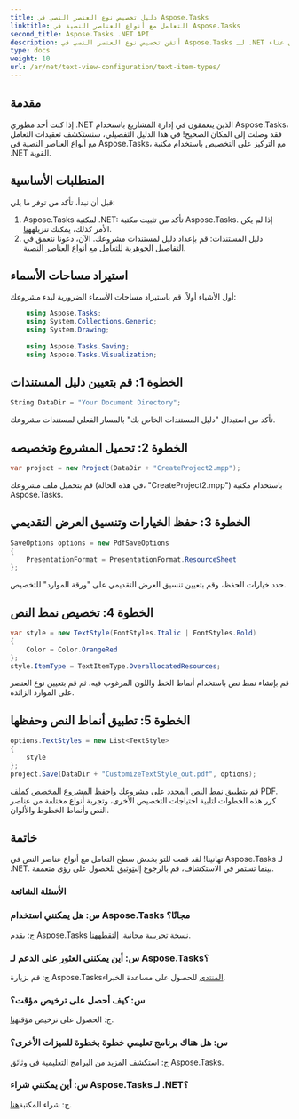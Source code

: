 ```yaml
---
title: دليل تخصيص نوع العنصر النصي في Aspose.Tasks
linktitle: التعامل مع أنواع العناصر النصية في Aspose.Tasks
second_title: Aspose.Tasks .NET API
description: أتقن تخصيص نوع العنصر النصي في Aspose.Tasks لـ .NET باستخدام هذا الدليل التفصيلي خطوة بخطوة. ارفع مستوى لعبة إدارة المشروعات الخاصة بك دون عناء.
type: docs
weight: 10
url: /ar/net/text-view-configuration/text-item-types/
---
```

## مقدمة
إذا كنت أحد مطوري .NET الذين يتعمقون في إدارة المشاريع باستخدام Aspose.Tasks، فقد وصلت إلى المكان الصحيح! في هذا الدليل التفصيلي، سنستكشف تعقيدات التعامل مع أنواع العناصر النصية في Aspose.Tasks، مع التركيز على التخصيص باستخدام مكتبة .NET القوية.
## المتطلبات الأساسية
قبل أن نبدأ، تأكد من توفر ما يلي:
1. Aspose.Tasks لمكتبة .NET: تأكد من تثبيت مكتبة Aspose.Tasks. إذا لم يكن الأمر كذلك، يمكنك تنزيله[هنا](https://releases.aspose.com/tasks/net/).
2. دليل المستندات: قم بإعداد دليل لمستندات مشروعك.
الآن، دعونا نتعمق في التفاصيل الجوهرية للتعامل مع أنواع العناصر النصية.
## استيراد مساحات الأسماء
أول الأشياء أولاً، قم باستيراد مساحات الأسماء الضرورية لبدء مشروعك:
```csharp
    using Aspose.Tasks;
    using System.Collections.Generic;
    using System.Drawing;
    
    using Aspose.Tasks.Saving;
    using Aspose.Tasks.Visualization;
```
## الخطوة 1: قم بتعيين دليل المستندات
```csharp
String DataDir = "Your Document Directory";
```
تأكد من استبدال "دليل المستندات الخاص بك" بالمسار الفعلي لمستندات مشروعك.
## الخطوة 2: تحميل المشروع وتخصيصه
```csharp
var project = new Project(DataDir + "CreateProject2.mpp");
```
قم بتحميل ملف مشروعك (في هذه الحالة، "CreateProject2.mpp") باستخدام مكتبة Aspose.Tasks.
## الخطوة 3: حفظ الخيارات وتنسيق العرض التقديمي
```csharp
SaveOptions options = new PdfSaveOptions
{
    PresentationFormat = PresentationFormat.ResourceSheet
};
```
حدد خيارات الحفظ، وقم بتعيين تنسيق العرض التقديمي على "ورقة الموارد" للتخصيص.
## الخطوة 4: تخصيص نمط النص
```csharp
var style = new TextStyle(FontStyles.Italic | FontStyles.Bold)
{
    Color = Color.OrangeRed
};
style.ItemType = TextItemType.OverallocatedResources;
```
قم بإنشاء نمط نص باستخدام أنماط الخط واللون المرغوب فيه، ثم قم بتعيين نوع العنصر على الموارد الزائدة.
## الخطوة 5: تطبيق أنماط النص وحفظها
```csharp
options.TextStyles = new List<TextStyle>
{
    style
};
project.Save(DataDir + "CustomizeTextStyle_out.pdf", options);
```
قم بتطبيق نمط النص المحدد على مشروعك واحفظ المشروع المخصص كملف PDF.
كرر هذه الخطوات لتلبية احتياجات التخصيص الأخرى، وتجربة أنواع مختلفة من عناصر النص وأنماط الخطوط والألوان.
## خاتمة
 تهانينا! لقد قمت للتو بخدش سطح التعامل مع أنواع عناصر النص في Aspose.Tasks لـ .NET. بينما تستمر في الاستكشاف، قم بالرجوع إلى[توثيق](https://reference.aspose.com/tasks/net/) للحصول على رؤى متعمقة.
### الأسئلة الشائعة
### س: هل يمكنني استخدام Aspose.Tasks مجانًا؟
 ج: يقدم Aspose.Tasks نسخة تجريبية مجانية. إلتقطه[هنا](https://releases.aspose.com/).
### س: أين يمكنني العثور على الدعم لـ Aspose.Tasks؟
 ج: قم بزيارة Aspose.Tasks[المنتدى](https://forum.aspose.com/c/tasks/15) للحصول على مساعدة الخبراء.
### س: كيف أحصل على ترخيص مؤقت؟
 ج: الحصول على ترخيص مؤقت[هنا](https://purchase.aspose.com/temporary-license/).
### س: هل هناك برنامج تعليمي خطوة بخطوة للميزات الأخرى؟
ج: استكشف المزيد من البرامج التعليمية في وثائق Aspose.Tasks.
### س: أين يمكنني شراء Aspose.Tasks لـ .NET؟
 ج: شراء المكتبة[هنا](https://purchase.aspose.com/buy).